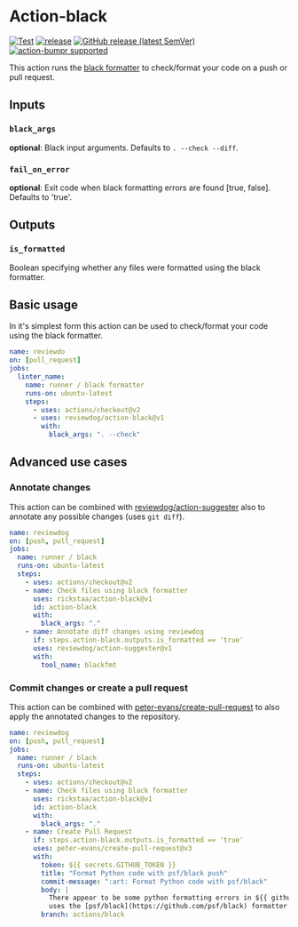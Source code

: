 # Action-black

[![Test](https://github.com/rickstaa/action-black/workflows/Test/badge.svg)](https://github.com/rickstaa/action-black/actions?query=workflow%3ATest)
[![release](https://github.com/rickstaa/action-black/workflows/release/badge.svg)](https://github.com/rickstaa/action-black/actions?query=workflow%3Arelease)
[![GitHub release (latest SemVer)](https://img.shields.io/github/v/release/rickstaa/action-black?logo=github\&sort=semver)](https://github.com/rickstaa/action-black/releases)
[![action-bumpr supported](https://img.shields.io/badge/bumpr-supported-ff69b4?logo=github\&link=https://github.com/haya14busa/action-bumpr)](https://github.com/haya14busa/action-bumpr)

This action runs the [black formatter](https://github.com/psf/black) to check/format your code on a push or pull request.

## Inputs

### `black_args`

**optional**: Black input arguments. Defaults to `. --check --diff`.

### `fail_on_error`

**optional**: Exit code when black formatting errors are found \[true, false]. Defaults to 'true'.

## Outputs

### `is_formatted`

Boolean specifying whether any files were formatted using the black formatter.

## Basic usage

In it's simplest form this action can be used to check/format your code using the black formatter.

```yaml
name: reviewdo
on: [pull_request]
jobs:
  linter_name:
    name: runner / black formatter
    runs-on: ubuntu-latest
    steps:
      - uses: actions/checkout@v2
      - uses: reviewdog/action-black@v1
        with:
          black_args: ". --check"
```

## Advanced use cases

### Annotate changes

This action can be combined with [reviewdog/action-suggester](https://github.com/reviewdog/action-suggester) also to annotate any possible changes (uses `git diff`).

```yaml
name: reviewdog
on: [push, pull_request]
jobs:
  name: runner / black
  runs-on: ubuntu-latest
  steps:
    - uses: actions/checkout@v2
    - name: Check files using black formatter
      uses: rickstaa/action-black@v1
      id: action-black
      with:
        black_args: "."
    - name: Annotate diff changes using reviewdog
      if: steps.action-black.outputs.is_formatted == 'true'
      uses: reviewdog/action-suggester@v1
      with:
        tool_name: blackfmt
```

### Commit changes or create a pull request

This action can be combined with [peter-evans/create-pull-request](https://github.com/peter-evans/create-pull-request) to also apply the annotated changes to the repository.

```yaml
name: reviewdog
on: [push, pull_request]
jobs:
  name: runner / black
  runs-on: ubuntu-latest
  steps:
    - uses: actions/checkout@v2
    - name: Check files using black formatter
      uses: rickstaa/action-black@v1
      id: action-black
      with:
        black_args: "."
    - name: Create Pull Request
      if: steps.action-black.outputs.is_formatted == 'true'
      uses: peter-evans/create-pull-request@v3
      with:
        token: ${{ secrets.GITHUB_TOKEN }}
        title: "Format Python code with psf/black push"
        commit-message: ":art: Format Python code with psf/black"
        body: |
          There appear to be some python formatting errors in ${{ github.sha }}. This pull request
          uses the [psf/black](https://github.com/psf/black) formatter to fix these issues.
        branch: actions/black
```
